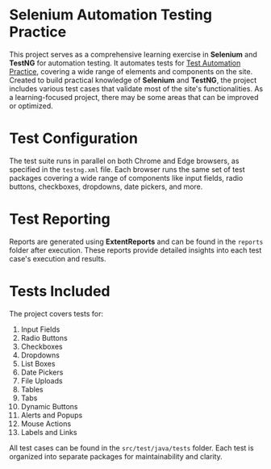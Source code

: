 # Selenium Automation Testing Practice

This project serves as a comprehensive learning exercise in **Selenium** and **TestNG** for automation testing. It automates tests for [Test Automation Practice](https://testautomationpractice.blogspot.com/), covering a wide range of elements and components on the site. Created to build practical knowledge of **Selenium** and **TestNG**, the project includes various test cases that validate most of the site's functionalities. As a learning-focused project, there may be some areas that can be improved or optimized. 

# Test Configuration

The test suite runs in parallel on both Chrome and Edge browsers, as specified in the `testng.xml` file. Each browser runs the same set of test packages covering a wide range of components like input fields, radio buttons, checkboxes, dropdowns, date pickers, and more.

# Test Reporting

Reports are generated using **ExtentReports** and can be found in the `reports` folder after execution. These reports provide detailed insights into each test case's execution and results.

# Tests Included

The project covers tests for:

1. Input Fields
2. Radio Buttons
3. Checkboxes
4. Dropdowns
5. List Boxes
6. Date Pickers
7. File Uploads
8. Tables
9. Tabs
10. Dynamic Buttons
11. Alerts and Popups
12. Mouse Actions
13. Labels and Links

All test cases can be found in the `src/test/java/tests` folder. Each test is organized into separate packages for maintainability and clarity.

